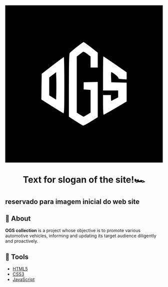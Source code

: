 <h1 align="center">
    <img src="./img/ogs.svg">
    <p>Text for slogan of the site!🏎️</p>
</h1>

<h2>reservado para imagem inicial do web site</h2>

## 📌 About

**OGS collection** is a project whose objective is to promote various automotive vehicles, informing and updating its target audience diligently and proactively.

## 🔨 Tools
- [HTML5](https://developer.mozilla.org/pt-BR/docs/Web/HTML)
- [CSS3](https://developer.mozilla.org/pt-BR/docs/Web/CSS)
- [JavaScript](https://developer.mozilla.org/pt-BR/docs/Web/JavaScript)
